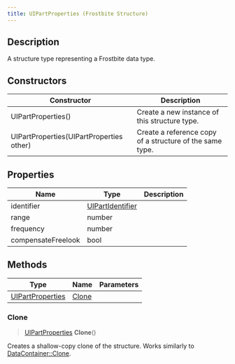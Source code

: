 ```yaml
---
title: UIPartProperties (Frostbite Structure)
---
```

## Description

A structure type representing a Frostbite data type.

## Constructors

| Constructor                              | Description                                              |
| ---------------------------------------- | -------------------------------------------------------- |
| UIPartProperties()                       | Create a new instance of this structure type.            |
| UIPartProperties(UIPartProperties other) | Create a reference copy of a structure of the same type. |

## Properties

| Name               | Type                                 | Description |
| ------------------ | ------------------------------------ | ----------- |
| identifier         | [UIPartIdentifier](UIPartIdentifier) |             |
| range              | number                               |             |
| frequency          | number                               |             |
| compensateFreelook | bool                                 |             |

## Methods

| Type                                 | Name            | Parameters |
| ------------------------------------ | --------------- | ---------- |
| [UIPartProperties](UIPartProperties) | [Clone](#clone) |            |

### Clone

> [UIPartProperties](UIPartProperties) **Clone**()

Creates a shallow-copy clone of the structure. Works similarly to [DataContainer::Clone](/vext/ref/cls/shr/datacontainer#clone).
